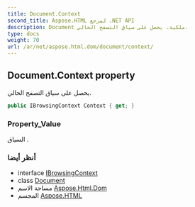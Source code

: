 ```yaml
---
title: Document.Context
second_title: Aspose.HTML لمرجع .NET API
description: Document ملكية. يحصل على سياق التصفح الحالي.
type: docs
weight: 70
url: /ar/net/aspose.html.dom/document/context/
---
```

## Document.Context property

يحصل على سياق التصفح الحالي.

```csharp
public IBrowsingContext Context { get; }
```

### Property_Value

السياق .

### أنظر أيضا

* interface [IBrowsingContext](../../ibrowsingcontext/)
* class [Document](../)
* مساحة الاسم [Aspose.Html.Dom](../../document/)
* المجسم [Aspose.HTML](../../../)


